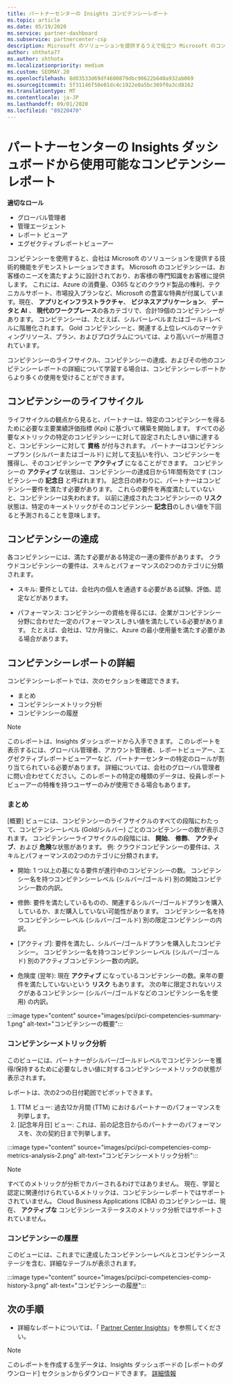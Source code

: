 ```yaml
---
title: パートナーセンターの Insights コンピテンシーレポート
ms.topic: article
ms.date: 05/19/2020
ms.service: partner-dashboard
ms.subservice: partnercenter-csp
description: Microsoft のソリューションを提供するうえで役立つ Microsoft のコンピテンシー、コンピテンシーレベル、およびプランに関して、お客様が何をしているかをご確認ください。
author: shthota77
ms.author: shthota
ms.localizationpriority: medium
ms.custom: SEOMAY.20
ms.openlocfilehash: 8d03533d69df4600879dbc90622b640a932ab069
ms.sourcegitcommit: 5f31146f50e01dc4c1922e0a5bc369f0a3cd8162
ms.translationtype: MT
ms.contentlocale: ja-JP
ms.lasthandoff: 09/01/2020
ms.locfileid: "89220470"
---
```

# <a name="competencies-report-available-from-the-partner-center-insights-dashboard"></a>パートナーセンターの Insights ダッシュボードから使用可能なコンピテンシーレポート

**適切なロール**
- グローバル管理者
- 管理エージェント
- レポート ビューア
- エグゼクティブレポートビューアー

コンピテンシーを使用すると、会社は Microsoft のソリューションを提供する技術的機能をデモンストレーションできます。 Microsoft のコンピテンシーは、お客様のニーズを満たすように設計されており、お客様の専門知識をお客様に提供します。 これには、Azure の消費量、O365 などのクラウド製品の権利、テクニカルサポート、市場投入プランなど、Microsoft の豊富な特典が付属しています。現在、 **アプリとインフラストラクチャ**、 **ビジネスアプリケーション**、 **データと AI** 、 **現代のワークプレース**の各カテゴリで、合計19個のコンピテンシーがあります。 コンピテンシーは、たとえば、シルバーレベルまたはゴールドレベルに階層化されます。 Gold コンピテンシーと、関連する上位レベルのマーケティングリソース、プラン、およびプログラムについては、より高いバーが用意されています。  

コンピテンシーのライフサイクル、コンピテンシーの達成、およびその他のコンピテンシーレポートの詳細について学習する場合は、コンピテンシーレポートからより多くの使用を受けることができます。

## <a name="competency-life-cycle"></a>コンピテンシーのライフサイクル

ライフサイクルの観点から見ると、パートナーは、特定のコンピテンシーを得るために必要な主要業績評価指標 (Kpi) に基づいて構築を開始します。 すべての必要なメトリックの特定のコンピテンシーに対して設定されたしきい値に達すると、コンピテンシーに対して **資格** が付与されます。 パートナーはコンピテンシープラン (シルバーまたはゴールド) に対して支払いを行い、コンピテンシーを獲得し、そのコンピテンシーで **アクティブ** になることができます。 コンピテンシーの **アクティブ** な状態は、コンピテンシーの達成日から1年間有効です (コンピテンシーの **記念日** と呼ばれます)。 記念日の終わりに、パートナーはコンピテンシー要件を満たす必要があります。 これらの要件を再度満たしていないと、コンピテンシーは失われます。 以前に達成されたコンピテンシーの **リスク** 状態は、特定のキーメトリックがそのコンピテンシー **記念日**のしきい値を下回ると予測されることを意味します。

## <a name="competency-attainment"></a>コンピテンシーの達成

各コンピテンシーには、満たす必要がある特定の一連の要件があります。 クラウドコンピテンシーの要件は、スキルとパフォーマンスの2つのカテゴリに分類されます。

- スキル: 要件としては、会社内の個人を通過する必要がある試験、評価、認定などがあります。

- パフォーマンス: コンピテンシーの資格を得るには、企業がコンピテンシー分野に合わせた一定のパフォーマンスしきい値を満たしている必要があります。 たとえば、会社は、12か月後に、Azure の最小使用量を満たす必要がある場合があります。

## <a name="competencies-report-details"></a>コンピテンシーレポートの詳細

コンピテンシーレポートでは、次のセクションを確認できます。

- まとめ
- コンピテンシーメトリック分析
- コンピテンシーの履歴

 > [!NOTE]
 > このレポートは、Insights ダッシュボードから入手できます。 このレポートを表示するには、グローバル管理者、アカウント管理者、レポートビューアー、エグゼクティブレポートビューアーなど、パートナーセンターの特定のロールが割り当てられている必要があります。 詳細については、会社のグローバル管理者に問い合わせてください。このレポートの特定の種類のデータは、役員レポートビューアーの特権を持つユーザーのみが使用できる場合もあります。

### <a name="summary"></a>まとめ

[概要] ビューには、コンピテンシーのライフサイクルのすべての段階にわたって、コンピテンシーレベル (Gold/シルバー) ごとのコンピテンシーの数が表示されます。 コンピテンシーライフサイクルの段階には、 **開始**、 **修飾**、 **アクティブ**、および **危険**な状態があります。 例: クラウドコンピテンシーの要件は、スキルとパフォーマンスの2つのカテゴリに分類されます。

- 開始: 1 つ以上の基になる要件が進行中のコンピテンシーの数。
コンピテンシー名を持つコンピテンシーレベル (シルバー/ゴールド) 別の開始コンピテンシー数の内訳。

- 修飾: 要件を満たしているものの、関連するシルバー/ゴールドプランを購入しているか、まだ購入していない可能性があります。 コンピテンシー名を持つコンピテンシーレベル (シルバー/ゴールド) 別の限定コンピテンシーの内訳。

- [アクティブ]: 要件を満たし、シルバー/ゴールドプランを購入したコンピテンシー。 コンピテンシー名を持つコンピテンシーレベル (シルバー/ゴールド) 別のアクティブコンピテンシー数の内訳。

- 危険度 (翌年): 現在 **アクティブ** になっているコンピテンシーの数。来年の要件を満たしていないという **リスク** もあります。
次の年に限定されないリスクがあるコンピテンシー (シルバー/ゴールドなどのコンピテンシー名を使用) の内訳。

:::image type="content" source="images/pci/pci-competencies-summary-1.png" alt-text="コンピテンシーの概要":::

### <a name="competency-metric-analysis"></a>コンピテンシーメトリック分析

このビューには、パートナーがシルバー/ゴールドレベルでコンピテンシーを獲得/保持するために必要なしきい値に対するコンピテンシーメトリックの状態が表示されます。 

レポートは、次の2つの日付範囲でピボットできます。

1. TTM ビュー: 過去12か月間 (TTM) におけるパートナーのパフォーマンスを列挙します。
2. [記念年月日] ビュー: これは、前の記念日からのパートナーのパフォーマンスを、次の契約日まで列挙します。

:::image type="content" source="images/pci/pci-competencies-comp-metrics-analysis-2.png" alt-text="コンピテンシーメトリック分析":::

> [!NOTE]
 > すべてのメトリックが分析でカバーされるわけではありません。 現在、学習と認定に関連付けられているメトリックは、コンピテンシーレポートではサポートされていません。 Cloud Business Applications (CBA) のコンピテンシーは、現在、 **アクティブな** コンピテンシーステータスのメトリック分析ではサポートされていません。

### <a name="competency-history"></a>コンピテンシーの履歴

このビューには、これまでに達成したコンピテンシーレベルとコンピテンシーステージを含む、詳細なテーブルが表示されます。

:::image type="content" source="images/pci/pci-competencies-comp-history-3.png" alt-text="コンピテンシーの履歴":::

## <a name="next-steps"></a>次の手順

- 詳細なレポートについては、「 [Partner Center Insights](partner-center-insights.md)」を参照してください。

>[!NOTE] 
> このレポートを作成する生データは、Insights ダッシュボードの [レポートのダウンロード] セクションからダウンロードできます。 [詳細情報](pci-download-reports.md) 
